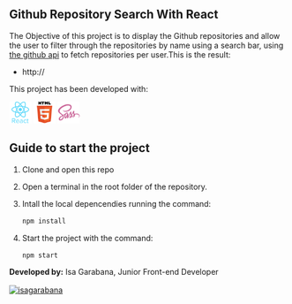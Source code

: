 ## Github Repository Search With React

The Objective of this project is to display the Github repositories and allow the user to filter through the repositories by name using a search bar, using [the github api](https://docs.github.com/en/rest) to fetch repositories per user.This is the result:

- http://

This project has been developed with:

<img src="https://raw.githubusercontent.com/devicons/devicon/master/icons/react/react-original-wordmark.svg" alt="react" width="40" height="40"/> <img src="https://raw.githubusercontent.com/devicons/devicon/master/icons/html5/html5-original-wordmark.svg" alt="html5" width="40" height="40"/> <img src="https://raw.githubusercontent.com/devicons/devicon/master/icons/sass/sass-original.svg" alt="sass" width="40" height="40"/>

## Guide to start the project

1. Clone and open this repo
2. Open a terminal in the root folder of the repository.
3. Intall the local depencendies running the command:

   ```bash
   npm install
   ```

4. Start the project with the command:

   ```bash
   npm start
   ```

**Developed by:** Isa Garabana, Junior Front-end Developer

<a href="https://linkedin.com/in/isabelgarabana" target="blank"><img align="center" src="https://raw.githubusercontent.com/rahuldkjain/github-profile-readme-generator/master/src/images/icons/Social/linked-in-alt.svg" alt="isagarabana" height="20" width="30" /></a>
